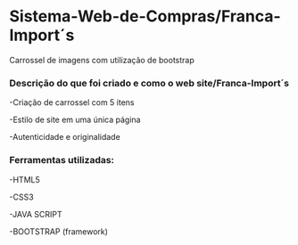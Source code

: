 <h1>Sistema-Web-de-Compras/Franca-Import´s</h1>
<p>Carrossel de imagens com utilização de bootstrap</p>

<h3>Descrição do que foi criado e como o web site/Franca-Import´s</h3>

-Criação de carrossel com 5 itens

-Estilo de site em uma única página

-Autenticidade e originalidade

<h3>Ferramentas utilizadas:</h3>

-HTML5

-CSS3

-JAVA SCRIPT

-BOOTSTRAP (framework)


